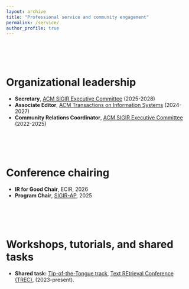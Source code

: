 ```yaml
---
layout: archive
title: "Professional service and community engagement"
permalink: /service/
author_profile: true
---
```


<br/><br/>
Organizational leadership
======
* **Secretary**, [ACM SIGIR Executive Committee](https://sigir.org/general-information/officers-and-volunteers/) (2025-2028)
* **Associate Editor**, [ACM Transactions on Information Systems](https://dl.acm.org/journal/tois/editorial-board) (2024-2027)
* **Community Relations Coordinator**, [ACM SIGIR Executive Committee](https://sigir.org/general-information/officers-and-volunteers/) (2022-2025)

<br/><br/>
Conference chairing
======
* **IR for Good Chair**, ECIR, 2026
* **Program Chair**, [SIGIR-AP](https://www.sigir-ap.org/sigir-ap-2025/organizers/), 2025

<br/><br/>
Workshops, tutorials, and shared tasks
======
* **Shared task:** [Tip-of-the-Tongue track](https://trec-tot.github.io/guidelines), [Text REtrieval Conference (TREC)](https://trec.nist.gov/), (2023-present).
